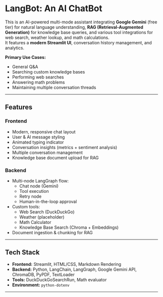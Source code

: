 # LangBot: An AI ChatBot
This is an AI-powered multi-mode assistant integrating **Google Gemini** (free tier) for natural language understanding, **RAG (Retrieval-Augmented Generation)** for knowledge base queries, and various tool integrations for web search, weather lookup, and math calculations.  
It features a **modern Streamlit UI**, conversation history management, and analytics.

**Primary Use Cases:**
- General Q&A
- Searching custom knowledge bases
- Performing web searches
- Answering math problems
- Maintaining multiple conversation threads

---

## Features

### Frontend
- Modern, responsive chat layout
- User & AI message styling
- Animated typing indicator
- Conversation insights (metrics + sentiment analysis)
- Multiple conversation management
- Knowledge base document upload for RAG

### Backend
- Multi-node LangGraph flow:
  - Chat node (Gemini)
  - Tool execution
  - Retry node
  - Human-in-the-loop approval
- Custom tools:
  - Web Search (DuckDuckGo)
  - Weather (placeholder)
  - Math Calculator
  - Knowledge Base Search (Chroma + Embeddings)
- Document ingestion & chunking for RAG

---

## Tech Stack
- **Frontend:** Streamlit, HTML/CSS, Markdown Rendering
- **Backend:** Python, LangChain, LangGraph, Google Gemini API, ChromaDB, PyPDF, TextLoader
- **Tools:** DuckDuckGoSearchRun, Math evaluator
- **Environment:** `python-dotenv`

---

